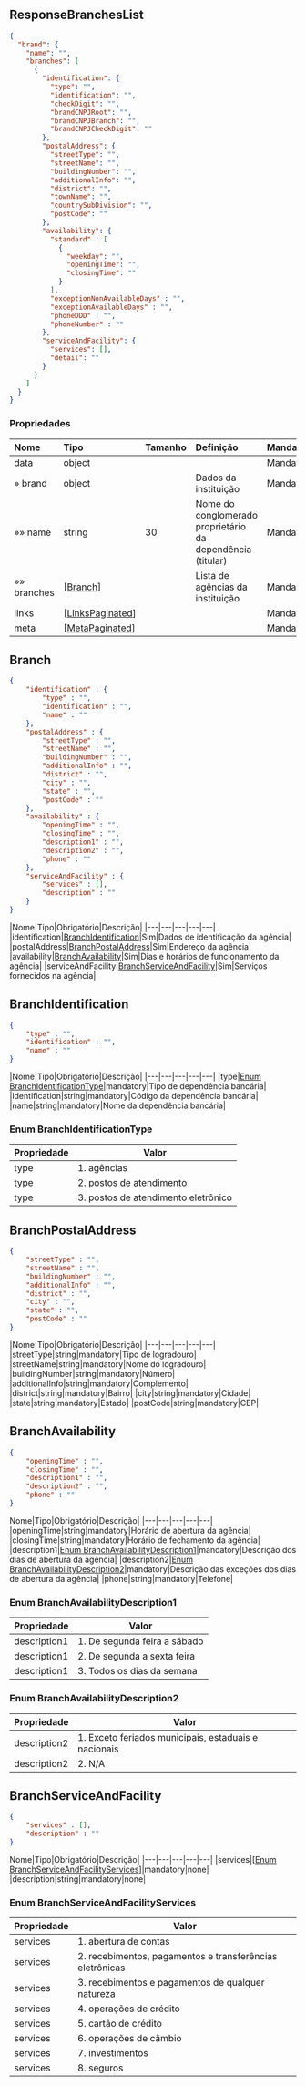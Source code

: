 ## ResponseBranchesList

```json
{
  "brand": {
    "name": "",
    "branches": [
      {
        "identification": {
          "type": "",
          "identification": "",
          "checkDigit": "",
          "brandCNPJRoot": "",
          "brandCNPJBranch": "",
          "brandCNPJCheckDigit": ""
        },
        "postalAddress": {
          "streetType": "",
          "streetName": "",
          "buildingNumber": "",
          "additionalInfo": "",
          "district": "",
          "townName": "",
          "countrySubDivision": "",
          "postCode": ""
        },
        "availability": {
          "standard" : [
            {
              "weekday": "",
              "openingTime": "",
              "closingTime": ""
            }
          ],
          "exceptionNonAvailableDays" : "",
          "exceptionAvailableDays" : "",
          "phoneDDD" : "",
          "phoneNumber" : ""
        },
        "serviceAndFacility": {
          "services": [],
          "detail": ""
        }
      }
    ]
  }
}
```

### Propriedades
|     Nome          |  Tipo                                           | Tamanho   |                            Definição                       | Mandatoriedade    |
|:------------      |:---------------------------------               |:-------   |:----------------------------------------------------       |:--------------    |
| data              | object                                          |           |                                                            | Mandatório        |
| » brand           | object                                          |           | Dados da instituição                                       | Mandatório        |
| »»  name          | string                                          | 30        | Nome do conglomerado proprietário da dependência (titular) | Mandatório        |
| »»  branches      | [[Branch](#schemaBranch)]                       |           | Lista de agências da instituição                           | Mandatório        |
| links             | [[LinksPaginated](#schemaLinksPaginated)]       |           |                                                            | Mandatório        |
| meta              | [[MetaPaginated](#schemaMetaPaginated)]         |           |                                                            | Mandatório        |

<a id="schemaBranch"></a>
## Branch

```json
{
    "identification" : {
        "type" : "",
        "identification" : "",
        "name" : ""
    },    
    "postalAddress" : {
        "streetType" : "", 
        "streetName" : "",
        "buildingNumber" : "",
        "additionalInfo" : "", 
        "district" : "", 
        "city" : "", 
        "state" : "", 
        "postCode" : ""
    },
    "availability" : {
        "openingTime" : "",
        "closingTime" : "",
        "description1" : "",
        "description2" : "",
        "phone" : ""
    },
    "serviceAndFacility" : {
        "services" : [], 
        "description" : ""
    }
}
```

|Nome|Tipo|Obrigatório|Descrição|
|---|---|---|---|---|
|identification|[BranchIdentification](#branchidentification)|Sim|Dados de identificação da agência|
|postalAddress|[BranchPostalAddress](#branchpostaladdress)|Sim|Endereço da agência|
|availability|[BranchAvailability](#branchavailability)|Sim|Dias e horários de funcionamento da agência|
|serviceAndFacility|[BranchServiceAndFacility](#branchserviceandfacility)|Sim|Serviços fornecidos na agência|

## BranchIdentification

```json
{
    "type" : "",
    "identification" : "",
    "name" : ""
}
```

|Nome|Tipo|Obrigatório|Descrição|
|---|---|---|---|---|
|type|[Enum BranchIdentificationType](#schemaEnumBranchIdentificationType)|mandatory|Tipo de dependência bancária|
|identification|string|mandatory|Código da dependência bancária|
|name|string|mandatory|Nome da dependência bancária|

<a id="schemaEnumBranchIdentificationType"></a>

### Enum BranchIdentificationType

|Propriedade|Valor|
|---|---|
|type|1. agências|
|type|2. postos de atendimento|
|type|3. postos de atendimento eletrônico|

## BranchPostalAddress

```json
{
    "streetType" : "", 
    "streetName" : "",
    "buildingNumber" : "",
    "additionalInfo" : "", 
    "district" : "", 
    "city" : "", 
    "state" : "", 
    "postCode" : ""
}
```

|Nome|Tipo|Obrigatório|Descrição|
|---|---|---|---|---|
|streetType|string|mandatory|Tipo de logradouro|
|streetName|string|mandatory|Nome do logradouro|
|buildingNumber|string|mandatory|Número|
|additionalInfo|string|mandatory|Complemento|
|district|string|mandatory|Bairro|
|city|string|mandatory|Cidade|
|state|string|mandatory|Estado|
|postCode|string|mandatory|CEP|

## BranchAvailability

```json
{
    "openingTime" : "",
    "closingTime" : "",
    "description1" : "",
    "description2" : "",
    "phone" : ""
}
```

Nome|Tipo|Obrigatório|Descrição|
|---|---|---|---|---|
|openingTime|string|mandatory|Horário de abertura da agência|
|closingTime|string|mandatory|Horário de fechamento da agência|
|description1|[Enum BranchAvailabilityDescription1](#schemaEnumBranchAvailabilityDescription1)|mandatory|Descrição dos dias de abertura da agência|
|description2|[Enum BranchAvailabilityDescription2](#schemaEnumBranchAvailabilityDescription2)|mandatory|Descrição das exceções dos dias de abertura da agência|
|phone|string|mandatory|Telefone|

<a id="schemaEnumBranchAvailabilityDescription1"></a>

### Enum BranchAvailabilityDescription1

|Propriedade|Valor|
|---|---|
|description1|1. De segunda feira a sábado|
|description1|2. De segunda a sexta feira|
|description1|3. Todos os dias da semana|

<a id="schemaEnumBranchAvailabilityDescription2"></a>

### Enum BranchAvailabilityDescription2

|Propriedade|Valor|
|---|---|
|description2|1. Exceto feriados municipais, estaduais e nacionais|
|description2|2. N/A|

## BranchServiceAndFacility

```json
{
    "services" : [], 
    "description" : ""
}
```

Nome|Tipo|Obrigatório|Descrição|
|---|---|---|---|---|
|services|[[Enum BranchServiceAndFacilityServices](#schemaEnumBranchServiceAndFacilityServices)]|mandatory|none|
|description|string|mandatory|none|

<a id="schemaEnumBranchServiceAndFacilityServices"></a>

### Enum BranchServiceAndFacilityServices

|Propriedade|Valor|
|---|---|
|services|1. abertura de contas|
|services|2. recebimentos, pagamentos e transferências eletrônicas|
|services|3. recebimentos e pagamentos de qualquer natureza|
|services|4. operações de crédito|
|services|5. cartão de crédito|
|services|6. operações de câmbio|
|services|7. investimentos|
|services|8. seguros|